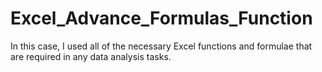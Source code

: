 # Excel_Advance_Formulas_Function

In this case, I used all of the necessary Excel functions and formulae that are required in any data analysis tasks.
